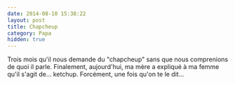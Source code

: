 ```yaml
---
date: 2014-08-10 15:38:22
layout: post
title: Chapcheup
category: Papa
hidden: true
---
```


Trois mois qu'il nous demande du "chapcheup" sans que nous comprenions de quoi il parle. Finalement, aujourd'hui, ma mère a expliqué à ma femme qu'il s'agit de... ketchup.
Forcément, une fois qu'on te le dit...
